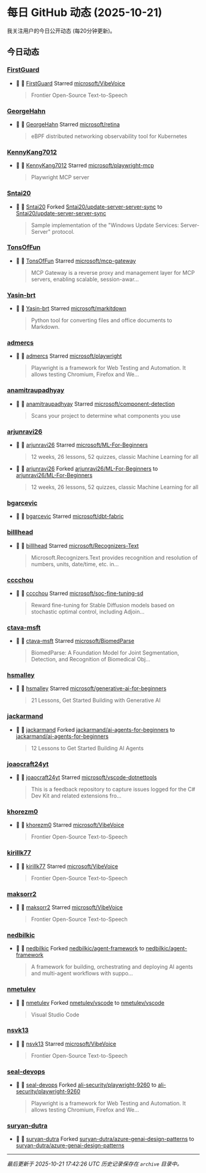# 每日 GitHub 动态 (2025-10-21)

我关注用户的今日公开动态 (每20分钟更新)。

## 今日动态

### [FirstGuard](https://github.com/FirstGuard)
- 🌟 👤 [FirstGuard](https://github.com/FirstGuard) Starred [microsoft/VibeVoice](https://github.com/microsoft/VibeVoice)
  > Frontier Open-Source Text-to-Speech

### [GeorgeHahn](https://github.com/GeorgeHahn)
- 🌟 👤 [GeorgeHahn](https://github.com/GeorgeHahn) Starred [microsoft/retina](https://github.com/microsoft/retina)
  > eBPF distributed networking observability tool for Kubernetes

### [KennyKang7012](https://github.com/KennyKang7012)
- 🌟 👤 [KennyKang7012](https://github.com/KennyKang7012) Starred [microsoft/playwright-mcp](https://github.com/microsoft/playwright-mcp)
  > Playwright MCP server

### [Sntai20](https://github.com/Sntai20)
- 🍴 👤 [Sntai20](https://github.com/Sntai20) Forked [Sntai20/update-server-server-sync](https://github.com/Sntai20/update-server-server-sync) to [Sntai20/update-server-server-sync](https://github.com/Sntai20/update-server-server-sync)
  > Sample implementation of the "Windows Update Services: Server-Server" protocol.

### [TonsOfFun](https://github.com/TonsOfFun)
- 🌟 👤 [TonsOfFun](https://github.com/TonsOfFun) Starred [microsoft/mcp-gateway](https://github.com/microsoft/mcp-gateway)
  > MCP Gateway is a reverse proxy and management layer for MCP servers, enabling scalable, session-awar...

### [Yasin-brt](https://github.com/Yasin-brt)
- 🌟 👤 [Yasin-brt](https://github.com/Yasin-brt) Starred [microsoft/markitdown](https://github.com/microsoft/markitdown)
  > Python tool for converting files and office documents to Markdown.

### [admercs](https://github.com/admercs)
- 🌟 👤 [admercs](https://github.com/admercs) Starred [microsoft/playwright](https://github.com/microsoft/playwright)
  > Playwright is a framework for Web Testing and Automation. It allows testing Chromium, Firefox and We...

### [anamitraupadhyay](https://github.com/anamitraupadhyay)
- 🌟 👤 [anamitraupadhyay](https://github.com/anamitraupadhyay) Starred [microsoft/component-detection](https://github.com/microsoft/component-detection)
  > Scans your project to determine what components you use

### [arjunravi26](https://github.com/arjunravi26)
- 🌟 👤 [arjunravi26](https://github.com/arjunravi26) Starred [microsoft/ML-For-Beginners](https://github.com/microsoft/ML-For-Beginners)
  > 12 weeks, 26 lessons, 52 quizzes, classic Machine Learning for all
- 🍴 👤 [arjunravi26](https://github.com/arjunravi26) Forked [arjunravi26/ML-For-Beginners](https://github.com/arjunravi26/ML-For-Beginners) to [arjunravi26/ML-For-Beginners](https://github.com/arjunravi26/ML-For-Beginners)
  > 12 weeks, 26 lessons, 52 quizzes, classic Machine Learning for all

### [bgarcevic](https://github.com/bgarcevic)
- 🌟 👤 [bgarcevic](https://github.com/bgarcevic) Starred [microsoft/dbt-fabric](https://github.com/microsoft/dbt-fabric)

### [billlhead](https://github.com/billlhead)
- 🌟 👤 [billlhead](https://github.com/billlhead) Starred [microsoft/Recognizers-Text](https://github.com/microsoft/Recognizers-Text)
  > Microsoft.Recognizers.Text provides recognition and resolution of numbers, units, date/time, etc. in...

### [cccchou](https://github.com/cccchou)
- 🌟 👤 [cccchou](https://github.com/cccchou) Starred [microsoft/soc-fine-tuning-sd](https://github.com/microsoft/soc-fine-tuning-sd)
  > Reward fine-tuning for Stable Diffusion models based on stochastic optimal control, including Adjoin...

### [ctava-msft](https://github.com/ctava-msft)
- 🌟 👤 [ctava-msft](https://github.com/ctava-msft) Starred [microsoft/BiomedParse](https://github.com/microsoft/BiomedParse)
  > BiomedParse: A Foundation Model for Joint Segmentation, Detection, and Recognition of Biomedical Obj...

### [hsmalley](https://github.com/hsmalley)
- 🌟 👤 [hsmalley](https://github.com/hsmalley) Starred [microsoft/generative-ai-for-beginners](https://github.com/microsoft/generative-ai-for-beginners)
  > 21 Lessons, Get Started Building with Generative AI 

### [jackarmand](https://github.com/jackarmand)
- 🍴 👤 [jackarmand](https://github.com/jackarmand) Forked [jackarmand/ai-agents-for-beginners](https://github.com/jackarmand/ai-agents-for-beginners) to [jackarmand/ai-agents-for-beginners](https://github.com/jackarmand/ai-agents-for-beginners)
  > 12 Lessons to Get Started Building AI Agents

### [joaocraft24yt](https://github.com/joaocraft24yt)
- 🌟 👤 [joaocraft24yt](https://github.com/joaocraft24yt) Starred [microsoft/vscode-dotnettools](https://github.com/microsoft/vscode-dotnettools)
  > This is a feedback repository to capture issues logged for the C# Dev Kit and related extensions fro...

### [khorezm0](https://github.com/khorezm0)
- 🌟 👤 [khorezm0](https://github.com/khorezm0) Starred [microsoft/VibeVoice](https://github.com/microsoft/VibeVoice)
  > Frontier Open-Source Text-to-Speech

### [kirillk77](https://github.com/kirillk77)
- 🌟 👤 [kirillk77](https://github.com/kirillk77) Starred [microsoft/VibeVoice](https://github.com/microsoft/VibeVoice)
  > Frontier Open-Source Text-to-Speech

### [maksorr2](https://github.com/maksorr2)
- 🌟 👤 [maksorr2](https://github.com/maksorr2) Starred [microsoft/VibeVoice](https://github.com/microsoft/VibeVoice)
  > Frontier Open-Source Text-to-Speech

### [nedbilkic](https://github.com/nedbilkic)
- 🍴 👤 [nedbilkic](https://github.com/nedbilkic) Forked [nedbilkic/agent-framework](https://github.com/nedbilkic/agent-framework) to [nedbilkic/agent-framework](https://github.com/nedbilkic/agent-framework)
  > A framework for building, orchestrating and deploying AI agents and multi-agent workflows with suppo...

### [nmetulev](https://github.com/nmetulev)
- 🍴 👤 [nmetulev](https://github.com/nmetulev) Forked [nmetulev/vscode](https://github.com/nmetulev/vscode) to [nmetulev/vscode](https://github.com/nmetulev/vscode)
  > Visual Studio Code

### [nsvk13](https://github.com/nsvk13)
- 🌟 👤 [nsvk13](https://github.com/nsvk13) Starred [microsoft/VibeVoice](https://github.com/microsoft/VibeVoice)
  > Frontier Open-Source Text-to-Speech

### [seal-devops](https://github.com/seal-devops)
- 🍴 👤 [seal-devops](https://github.com/seal-devops) Forked [ali-security/playwright-9260](https://github.com/ali-security/playwright-9260) to [ali-security/playwright-9260](https://github.com/ali-security/playwright-9260)
  > Playwright is a framework for Web Testing and Automation. It allows testing Chromium, Firefox and We...

### [suryan-dutra](https://github.com/suryan-dutra)
- 🍴 👤 [suryan-dutra](https://github.com/suryan-dutra) Forked [suryan-dutra/azure-genai-design-patterns](https://github.com/suryan-dutra/azure-genai-design-patterns) to [suryan-dutra/azure-genai-design-patterns](https://github.com/suryan-dutra/azure-genai-design-patterns)


---
*最后更新于 2025-10-21 17:42:26 UTC*
*历史记录保存在 `archive` 目录中。*
